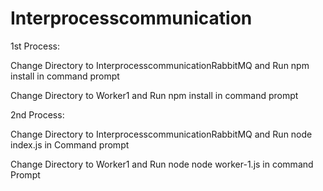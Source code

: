 # Interprocesscommunication
1st Process: 

Change Directory to InterprocesscommunicationRabbitMQ and Run  npm install in command prompt

Change Directory to Worker1 and Run  npm install in command prompt

2nd Process:

Change Directory to InterprocesscommunicationRabbitMQ and Run node index.js in Command prompt

Change Directory to Worker1 and Run node node worker-1.js in command Prompt
